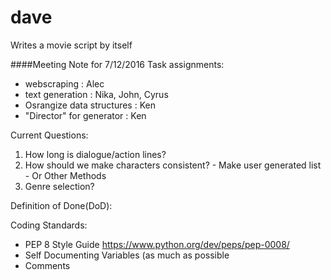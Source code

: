 # dave
Writes a movie script by itself

####Meeting Note for 7/12/2016
Task assignments:
  - webscraping               : Alec
  - text generation           : Nika, John, Cyrus
  - Osrangize data structures : Ken 
  - "Director" for generator  : Ken

Current Questions:
  1.  How long is dialogue/action lines?
  2.  How should we make characters consistent?
    - Make user generated list
    - Or Other Methods
  3.  Genre selection?

Definition of Done(DoD):


Coding Standards:
  - PEP 8 Style Guide https://www.python.org/dev/peps/pep-0008/
  - Self Documenting Variables (as much as possible
  - Comments
